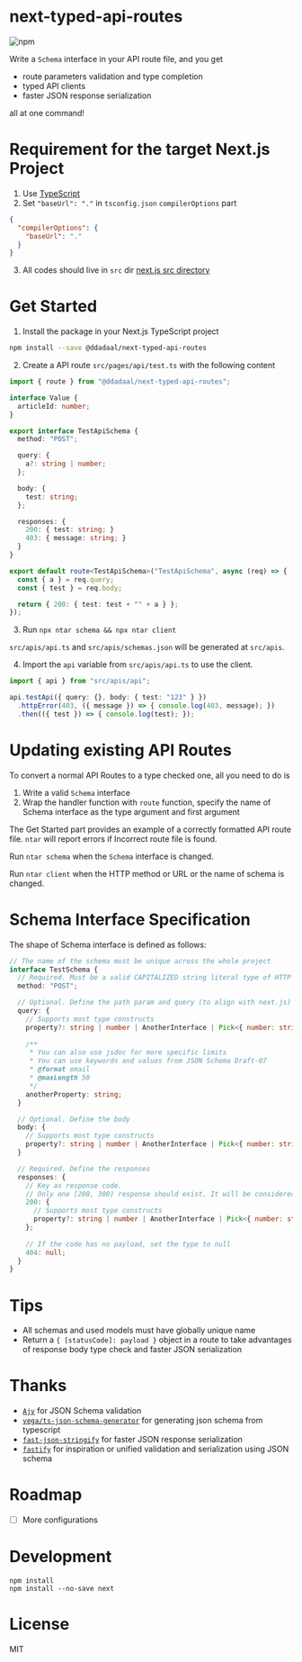 # next-typed-api-routes

![npm](https://img.shields.io/npm/v/@ddadaal/next-typed-api-routes)

Write a `Schema` interface in your API route file, and you get

- route parameters validation and type completion
- typed API clients
- faster JSON response serialization

all at one command!

# Requirement for the target Next.js Project

1. Use [TypeScript](https://nextjs.org/docs/basic-features/typescript)
2. Set `"baseUrl": "."` in `tsconfig.json` `compilerOptions` part

```json
{
  "compilerOptions": {
    "baseUrl": "."
  }
}
```
3. All codes should live in `src` dir [next.js src directory](https://nextjs.org/docs/advanced-features/src-directory)

# Get Started

1. Install the package in your Next.js TypeScript project

```bash
npm install --save @ddadaal/next-typed-api-routes
```

2. Create a API route `src/pages/api/test.ts` with the following content

```ts
import { route } from "@ddadaal/next-typed-api-routes";

interface Value {
  articleId: number;
}

export interface TestApiSchema {
  method: "POST";

  query: {
    a?: string | number;
  };

  body: {
    test: string;
  };

  responses: {
    200: { test: string; }
    403: { message: string; }
  }
}

export default route<TestApiSchema>("TestApiSchema", async (req) => {
  const { a } = req.query;
  const { test } = req.body;

  return { 200: { test: test + "" + a } };
});
```

3. Run `npx ntar schema && npx ntar client`

`src/apis/api.ts` and `src/apis/schemas.json` will be generated at `src/apis`.

4. Import the `api` variable from `src/apis/api.ts` to use the client.

```ts
import { api } from "src/apis/api";

api.testApi({ query: {}, body: { test: "123" } })
  .httpError(403, ({ message }) => { console.log(403, message); })
  .then(({ test }) => { console.log(test); });
```

# Updating existing API Routes

To convert a normal API Routes to a type checked one, all you need to do is

1. Write a valid `Schema` interface
2. Wrap the handler function with `route` function, specify the name of Schema interface as the type argument and first argument

The Get Started part provides an example of a correctly formatted API route file. `ntar` will report errors if Incorrect route file is found.

Run `ntar schema` when the `Schema` interface is changed.

Run `ntar client` when the HTTP method or URL or the name of schema is changed.

# Schema Interface Specification

The shape of Schema interface is defined as follows:

```ts
// The name of the schema must be unique across the whole project
interface TestSchema {
  // Required. Must be a valid CAPITALIZED string literal type of HTTP method (GET, POST, PATCH)
  method: "POST";

  // Optional. Define the path param and query (to align with next.js)
  query: {
    // Supports most type constructs
    property?: string | number | AnotherInterface | Pick<{ number: string }, "number">;
    
    /**
     * You can also use jsdoc for more specific limits
     * You can use keywords and values from JSON Schema Draft-07
     * @format email
     * @maxLength 50
     */
    anotherProperty: string;
  }

  // Optional. Define the body
  body: {
    // Supports most type constructs
    property?: string | number | AnotherInterface | Pick<{ number: string }, "number">;
  } 

  // Required. Define the responses
  responses: {
    // Key as response code. 
    // Only one [200, 300) response should exist. It will be considered by clients as the success response
    200: {
      // Supports most type constructs
      property?: string | number | AnotherInterface | Pick<{ number: string }, "number">;
    };
    
    // If the code has no payload, set the type to null
    404: null;
  }
}
```

# Tips

- All schemas and used models must have globally unique name
- Return a `{ [statusCode]: payload }` object in a route to take advantages of response body type check and faster JSON serialization

# Thanks

- [`Ajv`](https://ajv.js.org/) for JSON Schema validation
- [`vega/ts-json-schema-generator`](https://github.com/vega/ts-json-schema-generator) for generating json schema from typescript
- [`fast-json-stringify`](https://github.com/fastify/fast-json-stringify) for faster JSON response serialization
- [`fastify`](https://github.com/fastify/fastify) for inspiration or unified validation and serialization using JSON schema

# Roadmap

- [ ] More configurations

# Development

```
npm install
npm install --no-save next
```

# License

MIT

